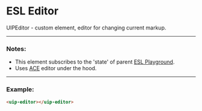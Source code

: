 # ESL Editor

UIPEditor - custom element, editor for changing current markup.

---
### Notes:

- This element subscribes to the 'state' of parent [ESL Playground](../core/README.md).
- Uses [ACE](https://ace.c9.io/) editor under the hood. 

---
### Example:
```html
<uip-editor></uip-editor>
```
